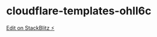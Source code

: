 # cloudflare-templates-ohll6c

[Edit on StackBlitz ⚡️](https://stackblitz.com/edit/cloudflare-templates-ohll6c)